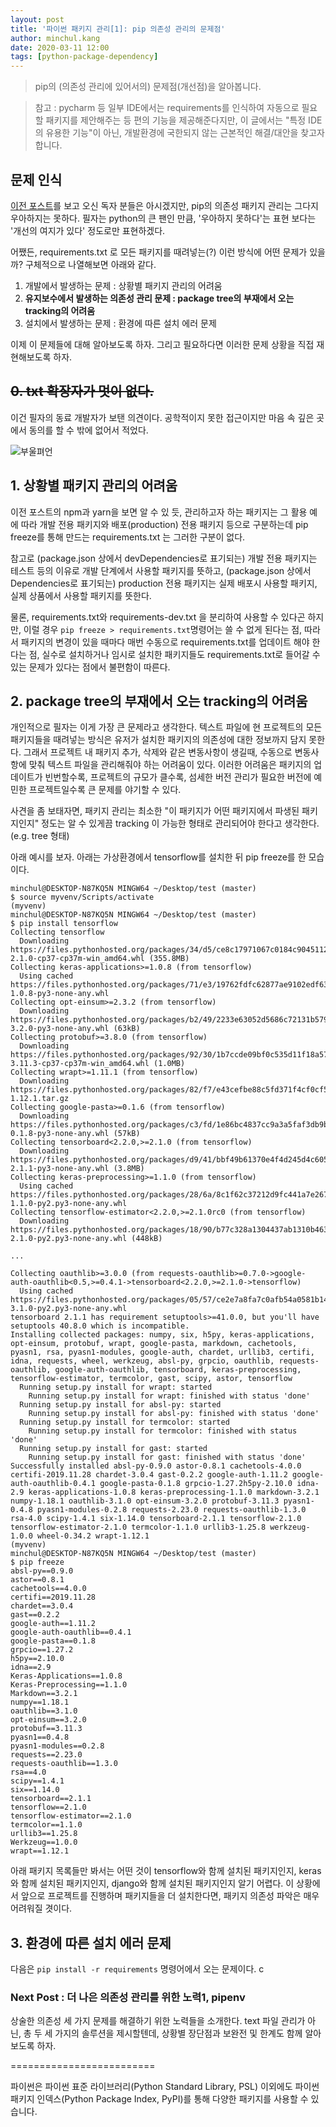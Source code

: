 ```yaml
---
layout: post
title: '파이썬 패키지 관리[1]: pip 의존성 관리의 문제점'
author: minchul.kang
date: 2020-03-11 12:00
tags: [python-package-dependency]
---
```


> pip의 (의존성 관리에 있어서의) 문제점(개선점)을 알아봅니다.

> 참고 : pycharm 등 일부 IDE에서는 requirements를 인식하여 자동으로 필요할 패키지를 제안해주는 등 편의 기능을 제공해준다지만, 이 글에서는 "특정 IDE의 유용한 기능"이 아닌, 개발환경에 국한되지 않는 근본적인 해결/대안을 찾고자 합니다.
 
## 문제 인식

[이전 포스트](https://kangtegong.github.io/2020/03/06/python-package-management-0/)를 보고 오신 독자 분들은 아시겠지만, pip의 의존성 패키지 관리는 그다지 우아하지는 못하다. 필자는 python의 큰 팬인 만큼, '우아하지 못하다'는 표현 보다는 '개선의 여지가 있다' 정도로만 표현하겠다.

어쨌든, requirements.txt 로 모든 패키지를 때려넣는(?) 이런 방식에 어떤 문제가 있을까?
구체적으로 나열해보면 아래와 같다. 

1. 개발에서 발생하는 문제 : 상황별 패키지 관리의 어려움
2. **유지보수에서 발생하는 의존성 관리 문제 : package tree의 부재에서 오는 tracking의 어려움**
3. 설치에서 발생하는 문제 : 환경에 따른 설치 에러 문제

이제 이 문제들에 대해 알아보도록 하자. 그리고 필요하다면 이러한 문제 상황을 직접 재현해보도록 하자.

## ~~0. txt 확장자가 멋이 없다.~~

이건 필자의 동료 개발자가 보탠 의견이다. 공학적이지 못한 접근이지만 마음 속 깊은 곳에서 동의를 할 수 밖에 없어서 적었다.

![부울펴언](/files/py-packages1-1.png)

## 1. 상황별 패키지 관리의 어려움

이전 포스트의 npm과 yarn을 보면 알 수 있 듯, 관리하고자 하는 패키지는 그 활용 예에 따라 개발 전용 패키지와 배포(production) 전용 패키지 등으로 구분하는데 pip freeze를 통해 만드는 requirements.txt 는 그러한 구분이 없다.

참고로 (package.json 상에서 devDependencies로 표기되는) 개발 전용 패키지는 테스트 등의 이유로 개발 단계에서 사용할 패키지를 뜻하고, (package.json 상에서 Dependencies로 표기되는) production 전용 패키지는 실제 배포시 사용할 패키지, 실제 상품에서 사용할 패키지를 뜻한다.

물론, requirements.txt와 requirements-dev.txt 을 분리하여 사용할 수 있다곤 하지만, 이럴 경우 `pip freeze > requirements.txt`명령어는 쓸 수 없게 된다는 점, 따라서 패키지의 변경이 있을 때마다 매번 수동으로 requirements.txt를 업데이트 해야 한다는 점, 실수로 설치하거나 임시로 설치한 패키지들도 requirements.txt로 들어갈 수 있는 문제가 있다는 점에서 불편함이 따른다.

## 2. package tree의 부재에서 오는 tracking의 어려움 

개인적으로 필자는 이게 가장 큰 문제라고 생각한다. 텍스트 파일에 현 프로젝트의 모든 패키지들을 때려넣는 방식은 유저가 설치한 패키지의 의존성에 대한 정보까지 담지 못한다. 그래서 프로젝트 내 패키지 추가, 삭제와 같은 변동사항이 생길때, 수동으로 변동사항에 맞춰 텍스트 파일을 관리해줘야 하는 어려움이 있다. 이러한 어려움은 패키지의 업데이트가 빈번할수록, 프로젝트의 규모가 클수록, 섬세한 버전 관리가 필요한 버전에 예민한 프로젝트일수록 큰 문제를 야기할 수 있다.  

사견을 좀 보태자면, 패키지 관리는 최소한 "이 패키지가 어떤 패키지에서 파생된 패키지인지" 정도는 알 수 있게끔 tracking 이 가능한 형태로 관리되어야 한다고 생각한다. (e.g. tree 형태)

아래 예시를 보자. 아래는 가상환경에서 tensorflow를 설치한 뒤 pip freeze를 한 모습이다.

```
minchul@DESKTOP-N87KQ5N MINGW64 ~/Desktop/test (master)
$ source myvenv/Scripts/activate
(myvenv)
minchul@DESKTOP-N87KQ5N MINGW64 ~/Desktop/test (master)
$ pip install tensorflow
Collecting tensorflow
  Downloading https://files.pythonhosted.org/packages/34/d5/ce8c17971067c0184c9045112b755be5461d5ce5253ef65a367e1298d7c5/tensorflow-2.1.0-cp37-cp37m-win_amd64.whl (355.8MB)
Collecting keras-applications>=1.0.8 (from tensorflow)
  Using cached https://files.pythonhosted.org/packages/71/e3/19762fdfc62877ae9102edf6342d71b28fbfd9dea3d2f96a882ce099b03f/Keras_Applications-1.0.8-py3-none-any.whl
Collecting opt-einsum>=2.3.2 (from tensorflow)
  Downloading https://files.pythonhosted.org/packages/b2/49/2233e63052d5686c72131b579837ddfb98ba9dd0b92bb91efcb441ada8ce/opt_einsum-3.2.0-py3-none-any.whl (63kB)
Collecting protobuf>=3.8.0 (from tensorflow)
  Downloading https://files.pythonhosted.org/packages/92/30/1b7ccde09bf0c535d11f18a574ed7d7572c729a8f754fd568b297be08b61/protobuf-3.11.3-cp37-cp37m-win_amd64.whl (1.0MB)
Collecting wrapt>=1.11.1 (from tensorflow)
  Downloading https://files.pythonhosted.org/packages/82/f7/e43cefbe88c5fd371f4cf0cf5eb3feccd07515af9fd6cf7dbf1d1793a797/wrapt-1.12.1.tar.gz
Collecting google-pasta>=0.1.6 (from tensorflow)
  Downloading https://files.pythonhosted.org/packages/c3/fd/1e86bc4837cc9a3a5faf3db9b1854aa04ad35b5f381f9648fbe81a6f94e4/google_pasta-0.1.8-py3-none-any.whl (57kB)
Collecting tensorboard<2.2.0,>=2.1.0 (from tensorflow)
  Downloading https://files.pythonhosted.org/packages/d9/41/bbf49b61370e4f4d245d4c6051dfb6db80cec672605c91b1652ac8cc3d38/tensorboard-2.1.1-py3-none-any.whl (3.8MB)
Collecting keras-preprocessing>=1.1.0 (from tensorflow)
  Using cached https://files.pythonhosted.org/packages/28/6a/8c1f62c37212d9fc441a7e26736df51ce6f0e38455816445471f10da4f0a/Keras_Preprocessing-1.1.0-py2.py3-none-any.whl
Collecting tensorflow-estimator<2.2.0,>=2.1.0rc0 (from tensorflow)
  Downloading https://files.pythonhosted.org/packages/18/90/b77c328a1304437ab1310b463e533fa7689f4bfc41549593056d812fab8e/tensorflow_estimator-2.1.0-py2.py3-none-any.whl (448kB)

...

Collecting oauthlib>=3.0.0 (from requests-oauthlib>=0.7.0->google-auth-oauthlib<0.5,>=0.4.1->tensorboard<2.2.0,>=2.1.0->tensorflow)
  Using cached https://files.pythonhosted.org/packages/05/57/ce2e7a8fa7c0afb54a0581b14a65b56e62b5759dbc98e80627142b8a3704/oauthlib-3.1.0-py2.py3-none-any.whl
tensorboard 2.1.1 has requirement setuptools>=41.0.0, but you'll have setuptools 40.8.0 which is incompatible.
Installing collected packages: numpy, six, h5py, keras-applications, opt-einsum, protobuf, wrapt, google-pasta, markdown, cachetools, pyasn1, rsa, pyasn1-modules, google-auth, chardet, urllib3, certifi, idna, requests, wheel, werkzeug, absl-py, grpcio, oauthlib, requests-oauthlib, google-auth-oauthlib, tensorboard, keras-preprocessing, tensorflow-estimator, termcolor, gast, scipy, astor, tensorflow
  Running setup.py install for wrapt: started
    Running setup.py install for wrapt: finished with status 'done'
  Running setup.py install for absl-py: started
    Running setup.py install for absl-py: finished with status 'done'
  Running setup.py install for termcolor: started
    Running setup.py install for termcolor: finished with status 'done'
  Running setup.py install for gast: started
    Running setup.py install for gast: finished with status 'done'
Successfully installed absl-py-0.9.0 astor-0.8.1 cachetools-4.0.0 certifi-2019.11.28 chardet-3.0.4 gast-0.2.2 google-auth-1.11.2 google-auth-oauthlib-0.4.1 google-pasta-0.1.8 grpcio-1.27.2h5py-2.10.0 idna-2.9 keras-applications-1.0.8 keras-preprocessing-1.1.0 markdown-3.2.1 numpy-1.18.1 oauthlib-3.1.0 opt-einsum-3.2.0 protobuf-3.11.3 pyasn1-0.4.8 pyasn1-modules-0.2.8 requests-2.23.0 requests-oauthlib-1.3.0 rsa-4.0 scipy-1.4.1 six-1.14.0 tensorboard-2.1.1 tensorflow-2.1.0 tensorflow-estimator-2.1.0 termcolor-1.1.0 urllib3-1.25.8 werkzeug-1.0.0 wheel-0.34.2 wrapt-1.12.1
(myvenv)
minchul@DESKTOP-N87KQ5N MINGW64 ~/Desktop/test (master)
$ pip freeze
absl-py==0.9.0
astor==0.8.1
cachetools==4.0.0
certifi==2019.11.28
chardet==3.0.4
gast==0.2.2
google-auth==1.11.2
google-auth-oauthlib==0.4.1
google-pasta==0.1.8
grpcio==1.27.2
h5py==2.10.0
idna==2.9
Keras-Applications==1.0.8
Keras-Preprocessing==1.1.0
Markdown==3.2.1
numpy==1.18.1
oauthlib==3.1.0
opt-einsum==3.2.0
protobuf==3.11.3
pyasn1==0.4.8
pyasn1-modules==0.2.8
requests==2.23.0
requests-oauthlib==1.3.0
rsa==4.0
scipy==1.4.1
six==1.14.0
tensorboard==2.1.1
tensorflow==2.1.0
tensorflow-estimator==2.1.0
termcolor==1.1.0
urllib3==1.25.8
Werkzeug==1.0.0
wrapt==1.12.1

```

아래 패키지 목록들만 봐서는 어떤 것이 tensorflow와 함께 설치된 패키지인지, keras와 함께 설치된 패키지인지, django와 함께 설치된 패키지인지 알기 어렵다. 이 상황에서 앞으로 프로젝트를 진행하며 패키지들을 더 설치한다면, 패키지 의존성 파악은 매우 어려워질 겻이다.

## 3. 환경에 따른 설치 에러 문제

다음은 `pip install -r requirements` 명령어에서 오는 문제이다.
c

### Next Post : 더 나은 의존성 관리를 위한 노력1, pipenv

상술한 의존성 세 가지 문제를 해결하기 위한 노력들을 소개한다. text 파일 관리가 아닌, 총 두 세 가지의 솔루션을 제시할텐데, 상황별 장단점과 보완전 및 한계도 함께 알아보도록 하자.

=========================

파이썬은 파이썬 표준 라이브러리(Python Standard Library, PSL) 이외에도 파이썬 패키지 인덱스(Python Package Index, PyPI)를 통해 다양한 패키지를 사용할 수 있습니다.